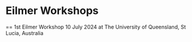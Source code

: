 # Eilmer Workshops

== 1st Eilmer Workshop
10 July 2024 at The University of Queensland, St Lucia, Australia


